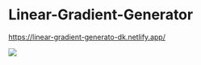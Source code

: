 # Linear-Gradient-Generator

https://linear-gradient-generato-dk.netlify.app/

<img src="https://res.cloudinary.com/dbu3ntrbw/image/upload/v1656599192/Capture_d_e%CC%81cran_2022-06-30_a%CC%80_16.26.18_owhjtr.png">
